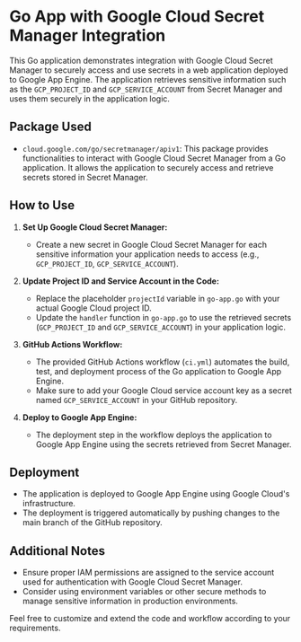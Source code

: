 # Go App with Google Cloud Secret Manager Integration

This Go application demonstrates integration with Google Cloud Secret Manager to securely access and use secrets in a web application deployed to Google App Engine. The application retrieves sensitive information such as the `GCP_PROJECT_ID` and `GCP_SERVICE_ACCOUNT` from Secret Manager and uses them securely in the application logic.

## Package Used

- `cloud.google.com/go/secretmanager/apiv1`: This package provides functionalities to interact with Google Cloud Secret Manager from a Go application. It allows the application to securely access and retrieve secrets stored in Secret Manager.

## How to Use

1. **Set Up Google Cloud Secret Manager:**
   - Create a new secret in Google Cloud Secret Manager for each sensitive information your application needs to access (e.g., `GCP_PROJECT_ID`, `GCP_SERVICE_ACCOUNT`).

2. **Update Project ID and Service Account in the Code:**
   - Replace the placeholder `projectId` variable in `go-app.go` with your actual Google Cloud project ID.
   - Update the `handler` function in `go-app.go` to use the retrieved secrets (`GCP_PROJECT_ID` and `GCP_SERVICE_ACCOUNT`) in your application logic.

3. **GitHub Actions Workflow:**
   - The provided GitHub Actions workflow (`ci.yml`) automates the build, test, and deployment process of the Go application to Google App Engine.
   - Make sure to add your Google Cloud service account key as a secret named `GCP_SERVICE_ACCOUNT` in your GitHub repository.

4. **Deploy to Google App Engine:**
   - The deployment step in the workflow deploys the application to Google App Engine using the secrets retrieved from Secret Manager.

## Deployment

- The application is deployed to Google App Engine using Google Cloud's infrastructure.
- The deployment is triggered automatically by pushing changes to the main branch of the GitHub repository.

## Additional Notes

- Ensure proper IAM permissions are assigned to the service account used for authentication with Google Cloud Secret Manager.
- Consider using environment variables or other secure methods to manage sensitive information in production environments.

Feel free to customize and extend the code and workflow according to your requirements.


